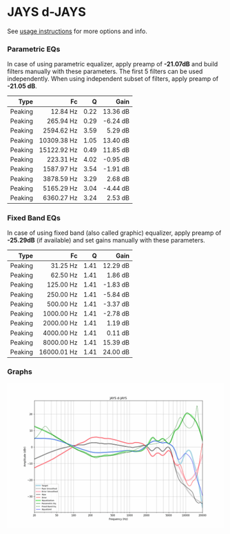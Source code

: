 # JAYS d-JAYS
See [usage instructions](https://github.com/jaakkopasanen/AutoEq#usage) for more options and info.

### Parametric EQs
In case of using parametric equalizer, apply preamp of **-21.07dB** and build filters manually
with these parameters. The first 5 filters can be used independently.
When using independent subset of filters, apply preamp of **-21.05 dB**.

| Type    | Fc          |    Q | Gain     |
|--------:|------------:|-----:|---------:|
| Peaking | 12.84 Hz    | 0.22 | 13.36 dB |
| Peaking | 265.94 Hz   | 0.29 | -6.24 dB |
| Peaking | 2594.62 Hz  | 3.59 | 5.29 dB  |
| Peaking | 10309.38 Hz | 1.05 | 13.40 dB |
| Peaking | 15122.92 Hz | 0.49 | 11.85 dB |
| Peaking | 223.31 Hz   | 4.02 | -0.95 dB |
| Peaking | 1587.97 Hz  | 3.54 | -1.91 dB |
| Peaking | 3878.59 Hz  | 3.29 | 2.68 dB  |
| Peaking | 5165.29 Hz  | 3.04 | -4.44 dB |
| Peaking | 6360.27 Hz  | 3.24 | 2.53 dB  |

### Fixed Band EQs
In case of using fixed band (also called graphic) equalizer, apply preamp of **-25.29dB**
(if available) and set gains manually with these parameters.

| Type    | Fc          |    Q | Gain     |
|--------:|------------:|-----:|---------:|
| Peaking | 31.25 Hz    | 1.41 | 12.29 dB |
| Peaking | 62.50 Hz    | 1.41 | 1.86 dB  |
| Peaking | 125.00 Hz   | 1.41 | -1.83 dB |
| Peaking | 250.00 Hz   | 1.41 | -5.84 dB |
| Peaking | 500.00 Hz   | 1.41 | -3.37 dB |
| Peaking | 1000.00 Hz  | 1.41 | -2.78 dB |
| Peaking | 2000.00 Hz  | 1.41 | 1.19 dB  |
| Peaking | 4000.00 Hz  | 1.41 | 0.11 dB  |
| Peaking | 8000.00 Hz  | 1.41 | 15.39 dB |
| Peaking | 16000.01 Hz | 1.41 | 24.00 dB |

### Graphs
![](./JAYS%20d-JAYS.png)